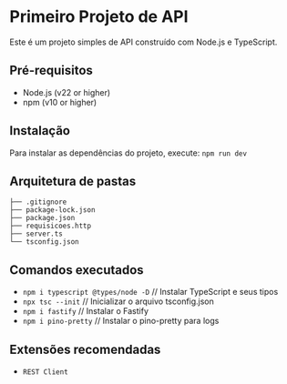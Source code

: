 # Primeiro Projeto de API
Este é um projeto simples de API construído com Node.js e TypeScript.

## Pré-requisitos
- Node.js (v22 or higher)
- npm (v10 or higher)

## Instalação
Para instalar as dependências do projeto, execute:
`npm run dev`

## Arquitetura de pastas
```text
├── .gitignore
├── package-lock.json
├── package.json
├── requisicoes.http
├── server.ts
└── tsconfig.json
```

## Comandos executados
- `npm i typescript @types/node -D`  // Instalar TypeScript e seus tipos
- `npx tsc --init` // Inicializar o arquivo tsconfig.json
- `npm i fastify` // Instalar o Fastify
- `npm i pino-pretty` // Instalar o pino-pretty para logs

## Extensões recomendadas
- `REST Client`